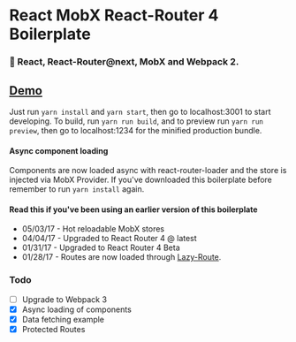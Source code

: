 # React MobX React-Router 4 Boilerplate

### :tada: React, React-Router@next, MobX and Webpack 2.
## [Demo](http://boilerplate.mhaagens.me)

Just run `yarn install` and `yarn start`, then go to localhost:3001 to start developing.
To build, run `yarn run build`, and to preview run `yarn run preview`, then go
to localhost:1234 for the minified production bundle.

#### Async component loading
Components are now loaded async with react-router-loader and the store is injected via MobX Provider.
If you've downloaded this boilerplate before remember to run `yarn install` again.

#### Read this if you've been using an earlier version of this boilerplate

* 05/03/17 - Hot reloadable MobX stores
* 04/04/17 - Upgraded to React Router 4 @ latest
* 01/31/17 - Upgraded to React Router 4 Beta
* 01/28/17 - Routes are now loaded through [Lazy-Route](https://github.com/mhaagens/lazy-route).

### Todo

- [ ] Upgrade to Webpack 3
- [X] Async loading of components
- [X] Data fetching example
- [X] Protected Routes
